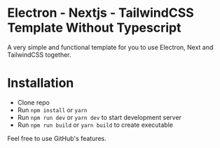 # Electron - Nextjs - TailwindCSS Template Without Typescript

A very simple and functional template for you to use Electron, Next and TailwindCSS together.


# Installation

-   Clone repo
-   Run `npm install` or `yarn`
-   Run `npm run dev` or `yarn dev` to start development server
-   Run `npm run build` or `yarn build` to create executable


Feel free to use GitHub's features.
